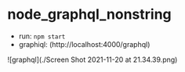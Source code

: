 # node_graphql_nonstring

- run: `npm start`
- graphiql: (http://localhost:4000/graphql)

![graphql](./Screen Shot 2021-11-20 at 21.34.39.png)